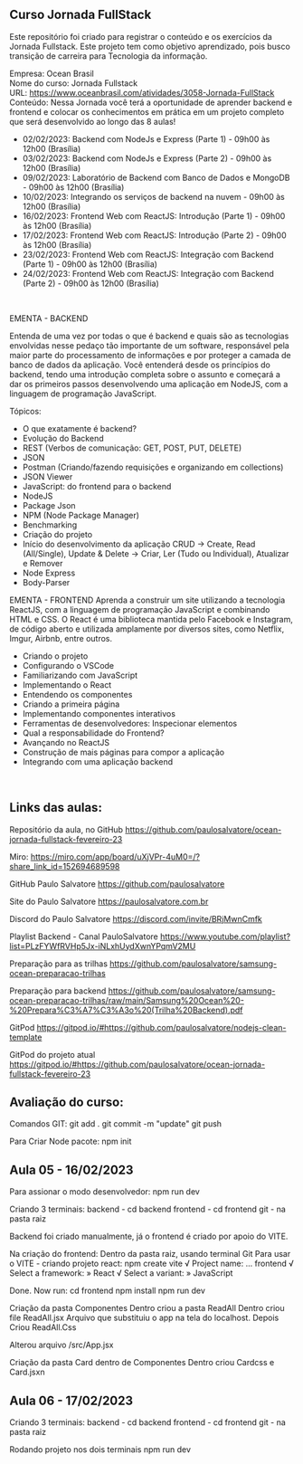 ## Curso Jornada FullStack

Este repositório foi criado para registrar o conteúdo e os exercícios da Jornada Fullstack. Este projeto tem como objetivo aprendizado, pois busco transição de carreira para Tecnologia da informação.

Empresa: Ocean Brasil <br>
Nome do curso: Jornada Fullstack<br>
URL: https://www.oceanbrasil.com/atividades/3058-Jornada-FullStack<br>
Conteúdo: Nessa Jornada você terá a oportunidade de aprender backend e frontend e colocar os conhecimentos em prática em um projeto completo que será desenvolvido ao longo das 8 aulas!

- 02/02/2023: Backend com NodeJs e Express (Parte 1) - 09h00 às 12h00 (Brasília)
- 03/02/2023: Backend com NodeJs e Express (Parte 2) - 09h00 às 12h00 (Brasília)
- 09/02/2023: Laboratório de Backend com Banco de Dados e MongoDB - 09h00 às 12h00 (Brasília)
- 10/02/2023: Integrando os serviços de backend na nuvem - 09h00 às 12h00 (Brasília)
- 16/02/2023: Frontend Web com ReactJS: Introdução (Parte 1) - 09h00 às 12h00 (Brasília)
- 17/02/2023: Frontend Web com ReactJS: Introdução (Parte 2) - 09h00 às 12h00 (Brasília)
- 23/02/2023: Frontend Web com ReactJS: Integração com Backend (Parte 1) - 09h00 às 12h00 (Brasília)
- 24/02/2023: Frontend Web com ReactJS: Integração com Backend (Parte 2) - 09h00 às 12h00 (Brasília)
<br>

EMENTA - BACKEND

Entenda de uma vez por todas o que é backend e quais são as tecnologias envolvidas nesse pedaço tão importante de um software, responsável pela maior parte do processamento de informações e por proteger a camada de banco de dados da aplicação. Você entenderá desde os princípios do backend, tendo uma introdução completa sobre o assunto e começará a dar os primeiros passos desenvolvendo uma aplicação em NodeJS, com a linguagem de programação JavaScript.

Tópicos:

- O que exatamente é backend?
- Evolução do Backend
- REST (Verbos de comunicação: GET, POST, PUT, DELETE)
- JSON
- Postman (Criando/fazendo requisições e organizando em collections)
- JSON Viewer
- JavaScript: do frontend para o backend
- NodeJS
- Package Json
- NPM (Node Package Manager)
- Benchmarking
- Criação do projeto
- Início do desenvolvimento da aplicação CRUD
-> Create, Read (All/Single), Update & Delete
-> Criar, Ler (Tudo ou Individual), Atualizar e Remover
- Node Express
- Body-Parser

EMENTA - FRONTEND
Aprenda a construir um site utilizando a tecnologia ReactJS, com a linguagem de programação JavaScript e combinando HTML e CSS. O React é uma biblioteca mantida pelo Facebook e Instagram, de código aberto e utilizada amplamente por diversos sites, como Netflix, Imgur, Airbnb, entre outros.
- Criando o projeto
- Configurando o VSCode
- Familiarizando com JavaScript
- Implementando o React
- Entendendo os componentes
- Criando a primeira página
- Implementando componentes interativos
- Ferramentas de desenvolvedores: Inspecionar elementos
- Qual a responsabilidade do Frontend?
- Avançando no ReactJS
- Construção de mais páginas para compor a aplicação
- Integrando com uma aplicação backend

<br>

## Links das aulas:

Repositório da aula, no GitHub
https://github.com/paulosalvatore/ocean-jornada-fullstack-fevereiro-23

Miro:
https://miro.com/app/board/uXjVPr-4uM0=/?share_link_id=152694689598

GitHub Paulo Salvatore
https://github.com/paulosalvatore

Site do Paulo Salvatore
https://paulosalvatore.com.br

Discord do Paulo Salvatore
https://discord.com/invite/BRjMwnCmfk

Playlist Backend - Canal PauloSalvatore
https://www.youtube.com/playlist?list=PLzFYWfRVHp5Jx-iNLxhUydXwnYPqmV2MU

Preparação para as trilhas
https://github.com/paulosalvatore/samsung-ocean-preparacao-trilhas

Preparação para backend
https://github.com/paulosalvatore/samsung-ocean-preparacao-trilhas/raw/main/Samsung%20Ocean%20-%20Prepara%C3%A7%C3%A3o%20(Trilha%20Backend).pdf

GitPod
https://gitpod.io/#https://github.com/paulosalvatore/nodejs-clean-template

GitPod do projeto atual
https://gitpod.io/#https://github.com/paulosalvatore/ocean-jornada-fullstack-fevereiro-23


## Avaliação do curso:<br>

Comandos GIT:
    git add .
    git commit -m "update"
    git push

Para Criar Node pacote:
    npm init

## Aula 05 - 16/02/2023

Para assionar o modo desenvolvedor:
    npm run dev

Criando 3 terminais:
    backend - cd backend
    frontend - cd frontend
    git - na pasta raiz

Backend foi criado manualmente, já o frontend é criado por apoio do VITE.

Na criação do frontend:
Dentro da pasta raiz, usando terminal Git
Para usar o VITE - criando projeto react:
    npm create vite
        √ Project name: ... frontend
        √ Select a framework: » React
        √ Select a variant: » JavaScript

Done. Now run:
    cd frontend
    npm install
    npm run dev

Criação da pasta Componentes
    Dentro criou a pasta ReadAll
        Dentro criou file ReadAll.jsx
        Arquivo que substituiu o app na tela do localhost.
        Depois Criou ReadAll.Css

Alterou arquivo /src/App.jsx

Criação da pasta Card dentro de Componentes
    Dentro criou Cardcss e Card.jsxn

## Aula 06 - 17/02/2023

Criando 3 terminais:
    backend - cd backend
    frontend - cd frontend
    git - na pasta raiz

Rodando projeto nos dois terminais
    npm run dev